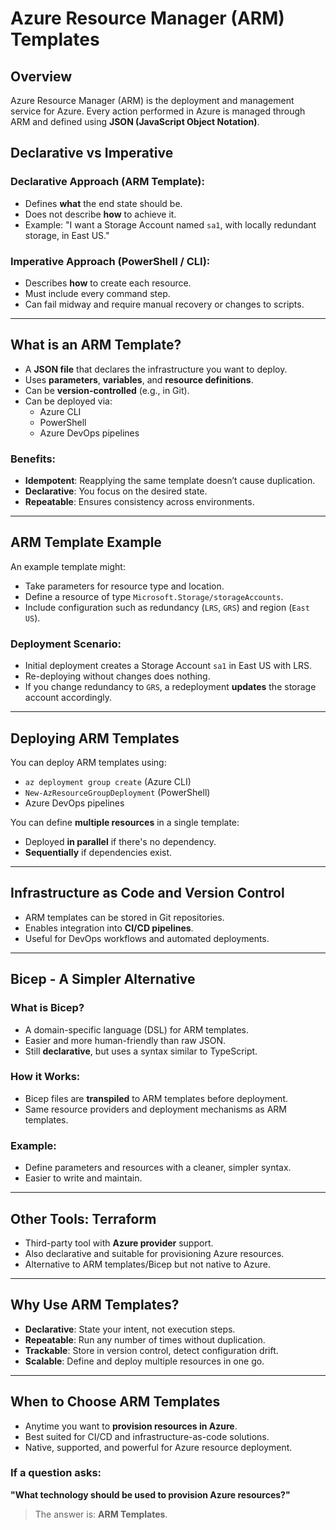 # Azure Resource Manager (ARM) Templates

## Overview

Azure Resource Manager (ARM) is the deployment and management service for Azure. Every action performed in Azure is managed through ARM and defined using **JSON (JavaScript Object Notation)**.

## Declarative vs Imperative

### Declarative Approach (ARM Template):
- Defines **what** the end state should be.
- Does not describe **how** to achieve it.
- Example: "I want a Storage Account named `sa1`, with locally redundant storage, in East US."

### Imperative Approach (PowerShell / CLI):
- Describes **how** to create each resource.
- Must include every command step.
- Can fail midway and require manual recovery or changes to scripts.

---

## What is an ARM Template?

- A **JSON file** that declares the infrastructure you want to deploy.
- Uses **parameters**, **variables**, and **resource definitions**.
- Can be **version-controlled** (e.g., in Git).
- Can be deployed via:
  - Azure CLI
  - PowerShell
  - Azure DevOps pipelines

### Benefits:
- **Idempotent**: Reapplying the same template doesn’t cause duplication.
- **Declarative**: You focus on the desired state.
- **Repeatable**: Ensures consistency across environments.

---

## ARM Template Example

An example template might:
- Take parameters for resource type and location.
- Define a resource of type `Microsoft.Storage/storageAccounts`.
- Include configuration such as redundancy (`LRS`, `GRS`) and region (`East US`).

### Deployment Scenario:
- Initial deployment creates a Storage Account `sa1` in East US with LRS.
- Re-deploying without changes does nothing.
- If you change redundancy to `GRS`, a redeployment **updates** the storage account accordingly.

---

## Deploying ARM Templates

You can deploy ARM templates using:
- `az deployment group create` (Azure CLI)
- `New-AzResourceGroupDeployment` (PowerShell)
- Azure DevOps pipelines

You can define **multiple resources** in a single template:
- Deployed **in parallel** if there's no dependency.
- **Sequentially** if dependencies exist.

---

## Infrastructure as Code and Version Control

- ARM templates can be stored in Git repositories.
- Enables integration into **CI/CD pipelines**.
- Useful for DevOps workflows and automated deployments.

---

## Bicep - A Simpler Alternative

### What is Bicep?
- A domain-specific language (DSL) for ARM templates.
- Easier and more human-friendly than raw JSON.
- Still **declarative**, but uses a syntax similar to TypeScript.

### How it Works:
- Bicep files are **transpiled** to ARM templates before deployment.
- Same resource providers and deployment mechanisms as ARM templates.

### Example:
- Define parameters and resources with a cleaner, simpler syntax.
- Easier to write and maintain.

---

## Other Tools: Terraform

- Third-party tool with **Azure provider** support.
- Also declarative and suitable for provisioning Azure resources.
- Alternative to ARM templates/Bicep but not native to Azure.

---

## Why Use ARM Templates?

- **Declarative**: State your intent, not execution steps.
- **Repeatable**: Run any number of times without duplication.
- **Trackable**: Store in version control, detect configuration drift.
- **Scalable**: Define and deploy multiple resources in one go.

---

## When to Choose ARM Templates

- Anytime you want to **provision resources in Azure**.
- Best suited for CI/CD and infrastructure-as-code solutions.
- Native, supported, and powerful for Azure resource deployment.

### If a question asks:
**"What technology should be used to provision Azure resources?"**
> The answer is: **ARM Templates**.
